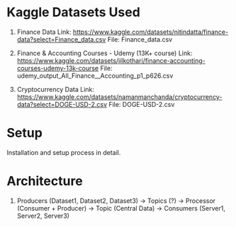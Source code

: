 # Kaggle Datasets Used

1. Finance Data
Link: https://www.kaggle.com/datasets/nitindatta/finance-data?select=Finance_data.csv
File: Finance_data.csv

2. Finance & Accounting Courses - Udemy (13K+ course)
Link: https://www.kaggle.com/datasets/jilkothari/finance-accounting-courses-udemy-13k-course
File: udemy_output_All_Finance__Accounting_p1_p626.csv

3. Cryptocurrency Data
Link: https://www.kaggle.com/datasets/namanmanchanda/cryptocurrency-data?select=DOGE-USD-2.csv
File: DOGE-USD-2.csv



# Setup
Installation and setup process in detail.



# Architecture
1. Producers (Dataset1, Dataset2, Dataset3) -> Topics (?) -> Processor (Consumer + Producer) -> Topic (Central Data) -> Consumers (Server1, Server2, Server3)
